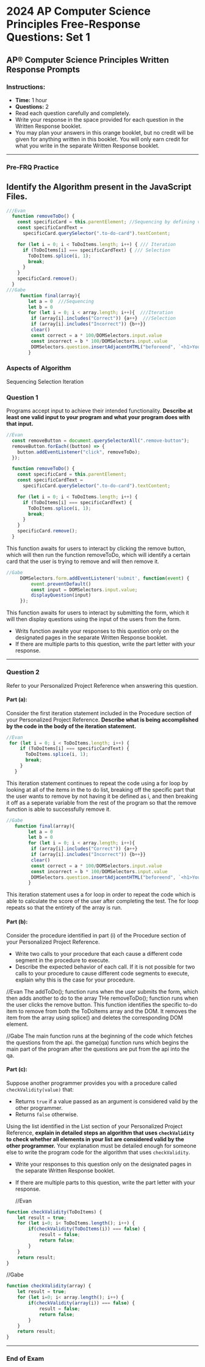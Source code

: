 # 2024 AP Computer Science Principles Free-Response Questions: Set 1

## AP® Computer Science Principles Written Response Prompts

### Instructions:

- **Time:** 1 hour
- **Questions:** 2
- Read each question carefully and completely.
- Write your response in the space provided for each question in the Written Response booklet.
- You may plan your answers in this orange booklet, but no credit will be given for anything written in this booklet. You will only earn credit for what you write in the separate Written Response booklet.

---

### Pre-FRQ Practice

## Identify the Algorithm present in the JavaScript Files.

```JavaScript
///Evan
  function removeToDo() {
    const specificCard = this.parentElement; //Sequencing by defining variables
    const specificCardText =
      specificCard.querySelector(".to-do-card").textContent;

    for (let i = 0; i < ToDoItems.length; i++) { /// Iteration
      if (ToDoItems[i] === specificCardText) { /// Selection
        ToDoItems.splice(i, 1);
        break;
      }
    }
    specificCard.remove();
  }
///Gabe
     function final(array){
        let a = 0  ///Sequencing
        let b = 0
        for (let i = 0; i < array.length; i++){  ///Iteration
         if (array[i].includes("Correct")) {a++}  ///Selection
         if (array[i].includes("Incorrect")) {b++}}
         clear()
         const correct = a * 100/DOMSelectors.input.value
         const incorrect = b * 100/DOMSelectors.input.value
         DOMSelectors.question.insertAdjacentHTML("beforeend", `<h1>You got ${correct}% of them right and ${incorrect}% of them wrong!</h1>`)
        }
```

### Aspects of Algorithm

Sequencing
Selection
Iteration

### Question 1

Programs accept input to achieve their intended functionality. **Describe at least one valid input to your program and what your program does with that input.**

```JavaScript
//Evan
  const removeButton = document.querySelectorAll(".remove-button");
  removeButton.forEach((button) => {
    button.addEventListener("click", removeToDo);
  });

  function removeToDo() {
    const specificCard = this.parentElement;
    const specificCardText =
      specificCard.querySelector(".to-do-card").textContent;

    for (let i = 0; i < ToDoItems.length; i++) {
      if (ToDoItems[i] === specificCardText) {
        ToDoItems.splice(i, 1);
        break;
      }
    }
    specificCard.remove();
  }
```

This function awaits for users to interact by clicking the remove button, which will then run the function removeToDo, which will identify a certain card that the user is trying to remove and will then remove it.

```JavaScript
//Gabe
     DOMSelectors.form.addEventListener('submit', function(event) {
         event.preventDefault()
         const input = DOMSelectors.input.value;
         displayQuestion(input)
     });
```

This function awaits for users to interact by submitting the form, which it will then display questions using the input of the users from the form.

- Writs function awaite your responses to this question only on the designated pages in the separate Written Response booklet.
- If there are multiple parts to this question, write the part letter with your response.

---

### Question 2

Refer to your Personalized Project Reference when answering this question.

#### Part (a):

Consider the first iteration statement included in the Procedure section of your Personalized Project Reference. **Describe what is being accomplished by the code in the body of the iteration statement.**

```Javascript
//Evan
 for (let i = 0; i < ToDoItems.length; i++) {
     if (ToDoItems[i] === specificCardText) {
       ToDoItems.splice(i, 1);
       break;
     }
   }
```

This iteration statement continues to repeat the code using a for loop by looking at all of the items in the to do list, breaking off the specific part that the user wants to remove by not having it be defined as i, and then breaking it off as a seperate variable from the rest of the program so that the remove function is able to successfully remove it.

```Javascript
//Gabe
   function final(array){
        let a = 0
        let b = 0
        for (let i = 0; i < array.length; i++){
         if (array[i].includes("Correct")) {a++}
         if (array[i].includes("Incorrect")) {b++}}
         clear()
         const correct = a * 100/DOMSelectors.input.value
         const incorrect = b * 100/DOMSelectors.input.value
         DOMSelectors.question.insertAdjacentHTML("beforeend", `<h1>You got ${correct}% of them right and ${incorrect}% of them wrong!</h1>`)
        }
```

This iteration statement uses a for loop in order to repeat the code which is able to calculate the score of the user after completing the test. The for loop repeats so that the entirety of the array is run.

#### Part (b):

Consider the procedure identified in part (i) of the Procedure section of your Personalized Project Reference.

- Write two calls to your procedure that each cause a different code segment in the procedure to execute.
- Describe the expected behavior of each call. If it is not possible for two calls to your procedure to cause different code segments to execute, explain why this is the case for your procedure.

//Evan
The addToDo(); function runs when the user submits the form, which then adds another to do to the array
THe removeToDo(); function runs when the user clicks the remove button. This function identifies the specific to-do item to remove from both the ToDoItems array and the DOM. It removes the item from the array using splice() and deletes the corresponding DOM element.

//Gabe
The main function runs at the beginning of the code which fetches the questions from the api.
the game(qa) function runs which begins the main part of the program after the questions are put from the api into the qa.

#### Part (c):

Suppose another programmer provides you with a procedure called `checkValidity(value)` that:

- Returns `true` if a value passed as an argument is considered valid by the other programmer.
- Returns `false` otherwise.

Using the list identified in the List section of your Personalized Project Reference, **explain in detailed steps an algorithm that uses `checkValidity` to check whether all elements in your list are considered valid by the other programmer.** Your explanation must be detailed enough for someone else to write the program code for the algorithm that uses `checkValidity`.

- Write your responses to this question only on the designated pages in the separate Written Response booklet.
- If there are multiple parts to this question, write the part letter with your response.

  //Evan

```Javascript
function checkValidity(ToDoItems) {
    let result = true;
    for (let i=0; i< ToDoItems.length(); i++) {
        if(checkValidity(ToDoItems(i)) === false) {
            result = false;
            return false;
        }
    }
    return result;
}
```

//Gabe

```Javascript
function checkValidity(array) {
    let result = true;
    for (let i=0; i< array.length(); i++) {
        if(checkValidity(array(i)) === false) {
            result = false;
            return false;
        }
    }
    return result;
}
```

---

### End of Exam

```

```

```

```

```

```
